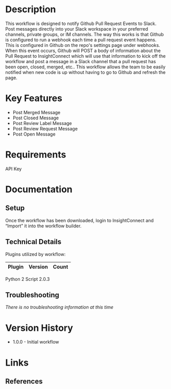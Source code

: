 # Description

This workflow is designed to notify Github Pull Request Events to Slack.  Post messages directly into your Slack workspace in your preferred channels, private groups, or IM channels.
The way this works is that Github is configured to run a webhook each time a pull request event happens. This is configured in Github on the repo's settings page under webhooks. When this event occurs, Github will POST a body of information about the Pull Request to InsightConnect which will use that information to kick off the workflow and post a message in a Slack channel that a pull request has been open, closed, merged, etc.. This workflow allows the team to be easily notified when new code is up without having to go to Github and refresh the page.

# Key Features

* Post Merged Message
* Post Closed Message
* Post Review Label Message 
* Post Review Request Message
* Post Open Message

# Requirements

API Key 


# Documentation

## Setup

Once the workflow has been downloaded, login to InsightConnect and “Import” it into the workflow builder. 


## Technical Details

Plugins utilized by workflow:

|Plugin|Version|Count|
|----|----|--------|
Python 2 Script 2.0.3



## Troubleshooting

_There is no troubleshooting information at this time_

# Version History

* 1.0.0 - Initial workflow

# Links

## References

